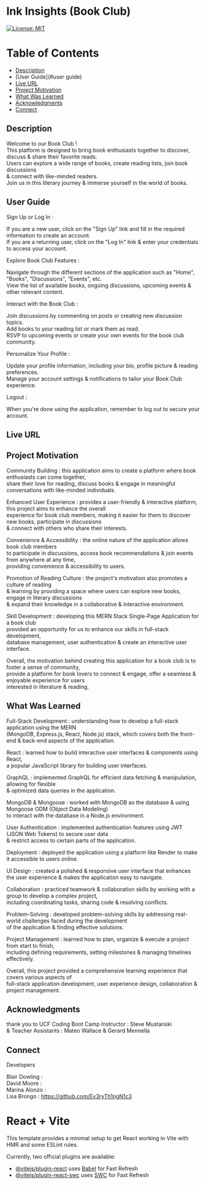 # Ink Insights (Book Club)

[![License: MIT](https://img.shields.io/badge/License-MIT-yellow.svg)](https://opensource.org/licenses/MIT)
  
# Table of Contents

  * [Description](#description)
  * [User Guide](#user guide)
  * [Live URL](#live-url)
  * [Project Motivation](#project-motivation)
  * [What Was Learned](#what-was-learned)
  * [Acknowledgments](#acknowledgments)
  * [Connect](#connect)
  
## Description

Welcome to our Book Club ! <br>
This platform is designed to bring book enthusiasts together to discover, discuss & share their favorite reads. <br>
Users can explore a wide range of books, create reading lists, join book discussions <br>
& connect with like-minded readers. <br>
Join us in this literary journey & immerse yourself in the world of books.

## User Guide

Sign Up or Log In :

If you are a new user, click on the "Sign Up" link and fill in the required information to create an account. <br>
If you are a returning user, click on the "Log In" link & enter your credentials to access your account.

Explore Book Club Features :

Navigate through the different sections of the application such as "Home", "Books", "Discussions", "Events", etc. <br>
View the list of available books, ongoing discussions, upcoming events & other relevant content.

Interact with the Book Club :

Join discussions by commenting on posts or creating new discussion topics. <br>
Add books to your reading list or mark them as read. <br>
RSVP to upcoming events or create your own events for the book club community.

Personalize Your Profile :

Update your profile information, including your bio, profile picture & reading preferences. <br>
Manage your account settings & notifications to tailor your Book Club experience.

Logout :

When you're done using the application, remember to log out to secure your account.

## Live URL 

## Project Motivation

Community Building : this application aims to create a platform where book enthusiasts can come together, <br>
share their love for reading, discuss books & engage in meaningful conversations with like-minded individuals.


Enhanced User Experience : provides a user-friendly & interactive platform, this project aims to enhance the overall <br>
experience for book club members, making it easier for them to discover new books, participate in discussions <br>
& connect with others who share their interests.

Convenience & Accessibility : the online nature of the application allows book club members <br>
to participate in discussions, access book recommendations & join events from anywhere at any time, <br>
providing convenience & accessibility to users.


Promotion of Reading Culture : the project's motivation also promotes a culture of reading <br>
& learning by providing a space where users can explore new books, engage in literary discussions <br>
& expand their knowledge in a collaborative & interactive environment.


Skill Development : developing this MERN Stack Single-Page Application for a book club <br>
provided an opportunity for us to enhance our skills in full-stack development, <br>
database management, user authentication & create an interactive user interface.

Overall, the motivation behind creating this application for a book club is to foster a sense of community, <br>
provide a platform for book lovers to connect & engage, offer a seamless & enjoyable experience for users <br>
interested in literature & reading.

## What Was Learned

Full-Stack Development : understanding how to develop a full-stack application using the MERN <br>
(MongoDB, Express.js, React, Node.js) stack, which covers both the front-end & back-end aspects of the application.

React : learned how to build interactive user interfaces & components using React, <br>
a popular JavaScript library for building user interfaces.

GraphQL : implemented GraphQL for efficient data fetching & manipulation, allowing for flexible <br>
& optimized data queries in the application.

MongoDB & Mongoose : worked with MongoDB as the database & using Mongoose ODM (Object Data Modeling) <br>
to interact with the database in a Node.js environment.

User Authentication : implemented authentication features using JWT (JSON Web Tokens) to secure user data <br>
& restrict access to certain parts of the application.

Deployment : deployed the application using a platform like Render to make it accessible to users online.

UI Design : created a polished & responsive user interface that enhances the user experience
& makes the application easy to navigate.

Collaboration : practiced teamwork & collaboration skills by working with a group to develop a complex project, <br>
including coordinating tasks, sharing code & resolving conflicts.

Problem-Solving : developed problem-solving skills by addressing real-world challenges faced during the development <br>
of the application & finding effective solutions.

Project Management : learned how to plan, organize & execute a project from start to finish, <br>
including defining requirements, setting milestones & managing timelines effectively.

Overall, this project provided a comprehensive learning experience that covers various aspects of <br>
full-stack application development, user experience design, collaboration & project management.

## Acknowledgments

thank you to UCF Coding Boot Camp Instructor : Steve Mustanski <br>
& Teacher Assistants : Mateo Wallace & Gerard Mennella <br>

## Connect

Developers

Blair Dowling : <br>
David Moore :   <br>
Marina Alonzo : <br>
Lisa Brongo : https://github.com/Ev3ryTh1ngN1c3


# React + Vite

This template provides a minimal setup to get React working in Vite with HMR and some ESLint rules.

Currently, two official plugins are available:

- [@vitejs/plugin-react](https://github.com/vitejs/vite-plugin-react/blob/main/packages/plugin-react/README.md) uses [Babel](https://babeljs.io/) for Fast Refresh
- [@vitejs/plugin-react-swc](https://github.com/vitejs/vite-plugin-react-swc) uses [SWC](https://swc.rs/) for Fast Refresh

